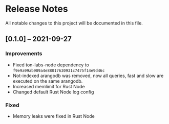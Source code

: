 # Release Notes

All notable changes to this project will be documented in this file.

## [0.1.0] – 2021-09-27

### Improvements

- Fixed ton-labs-node dependency to `f9e9a99ab989a4e88017630931c7475f14e9d46c`
- Not-indexed arangodb was removed, now all queries, fast and slow are executed on the same arangodb.
- Increased memlimit for Rust Node
- Changed default Rust Node log config
  
### Fixed

- Memory leaks were fixed in Rust Node
